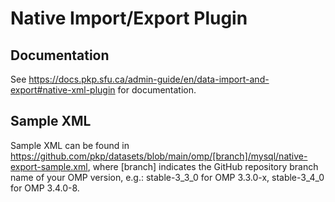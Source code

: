 # Native Import/Export Plugin

## Documentation

See https://docs.pkp.sfu.ca/admin-guide/en/data-import-and-export#native-xml-plugin
for documentation.

## Sample XML

Sample XML can be found in https://github.com/pkp/datasets/blob/main/omp/[branch]/mysql/native-export-sample.xml,
where [branch] indicates the GitHub repository branch name of your OMP version, e.g.: stable-3_3_0 for OMP 3.3.0-x, stable-3_4_0 for OMP 3.4.0-8.
